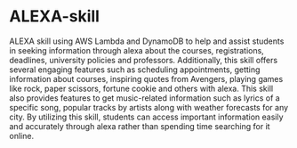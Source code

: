 # ALEXA-skill

ALEXA skill using AWS Lambda and DynamoDB to help and assist students in seeking information through alexa about the courses, registrations, deadlines, university policies and professors. Additionally, this skill offers several engaging features such as scheduling appointments, getting information about courses, inspiring quotes from Avengers, playing games like rock, paper scissors, fortune cookie and others with alexa. This skill also provides features to get music-related information such as lyrics of a specific song, popular tracks by artists along with weather forecasts for any city. By utilizing this skill, students can access important information easily and accurately through alexa rather than spending time searching for it online.
